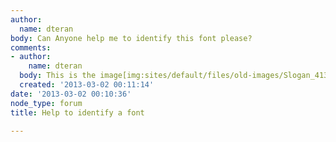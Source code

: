 ```yaml
---
author:
  name: dteran
body: Can Anyone help me to identify this font please?
comments:
- author:
    name: dteran
  body: This is the image[img:sites/default/files/old-images/Slogan_4130.jpg]
  created: '2013-03-02 00:11:14'
date: '2013-03-02 00:10:36'
node_type: forum
title: Help to identify a font

---
```

